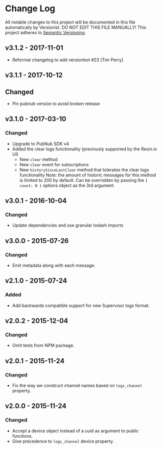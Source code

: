 # Change Log

All notable changes to this project will be documented in this file
automatically by Versionist. DO NOT EDIT THIS FILE MANUALLY!
This project adheres to [Semantic Versioning](http://semver.org/).

## v3.1.2 - 2017-11-01

* Reformat changelog to add versionbot #23 [Tim Perry]

## v3.1.1 - 2017-10-12

## Changed

- Pin pubnub version to avoid broken release

## v3.1.0 - 2017-03-10

### Changed

- Upgrade to PubNub SDK v4
- Added the clear logs functionality (previously supported by the Resin.io UI)
	- New `clear` method
	- New `clear` event for subscriptions
	- New `historySinceLastClear` method that tolerates the clear logs functionality
	Note: the amount of historic messages for this method is limited to 200 by default. Can be overridden by passing the `{ count: N }` options object as the 3rd argument.

## v3.0.1 - 2016-10-04

### Changed

- Update dependencies and use granular lodash imports

## v3.0.0 - 2015-07-26

### Changed

- Emit metadata along with each message.

## v2.1.0 - 2015-07-24

### Added

- Add backwards compatible support for new Supervisor logs format.

## v2.0.2 - 2015-12-04

### Changed

- Omit tests from NPM package.

## v2.0.1 - 2015-11-24

### Changed

- Fix the way we construct channel names based on `logs_channel` property.

## v2.0.0 - 2015-11-24

### Changed

- Accept a device object instead of a uuid as argument to public functions.
- Give precedence to `logs_channel` device property.
